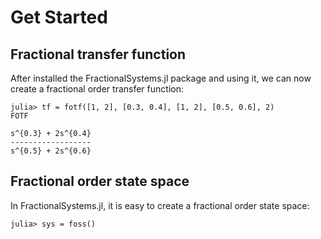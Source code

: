 # Get Started

## Fractional transfer function

After installed the FractionalSystems.jl package and using it, we can now create a fractional order transfer function:

```julia-repl
julia> tf = fotf([1, 2], [0.3, 0.4], [1, 2], [0.5, 0.6], 2)
FOTF

s^{0.3} + 2s^{0.4}
------------------
s^{0.5} + 2s^{0.6}
```

## Fractional order state space

In FractionalSystems.jl, it is easy to create a fractional order state space:

```julia-repl
julia> sys = foss()
```